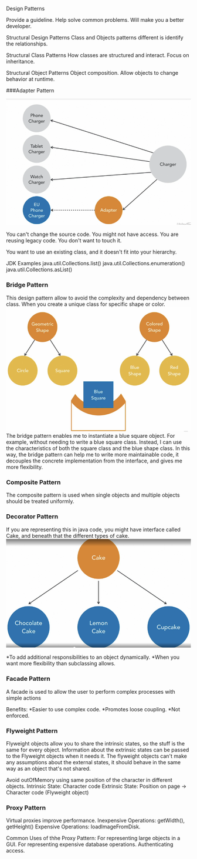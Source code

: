 Design Patterns

Provide a guideline.
Help solve common problems.
Will make  you a better developer.

Structural Design Patterns
Class and Objects patterns different is identify the relationships.

Structural Class Patterns
How classes are structured and interact.
Focus on inheritance.

Structural Object Patterns
Object composition.
Allow objects to change behavior at runtime.

###Adapter Pattern

![img_7.png](images/img_7.png)

You can't change the source code.
You might not have access.
You are reusing legacy code.
You don't want to touch it.

You want to use an existing class, and it doesn't fit into your hierarchy.

JDK Examples
java.util.Collections.list()
java.util.Collections.enumeration()
java.util.Collections.asList()

### Bridge Pattern
This design pattern allow to avoid the complexity and dependency between class.
When you create a unique class for specific shape or color.
![img_8.png](images/img_8.png)
The bridge pattern enables me to instantiate a blue square object.
For example, without needing to write a blue square class.
Instead, I can use the characteristics of both the square class and the blue shape class.
In this way, the bridge pattern can help me to write more maintainable code,
it decouples the concrete implementation from the interface, and gives me more flexibility.

### Composite Pattern
The composite pattern is used when single objects and multiple objects should be treated uniformly.


### Decorator Pattern
If you are representing this in java code, you might have interface called Cake,
and beneath that the different types of cake.
![img_9.png](images/img_9.png)

*To add additional responsibilities to an object dynamically.
*When you want more flexibility than subclassing allows.

### Facade Pattern
A facade is used to allow the user to perform complex processes with simple actions

Benefits:
*Easier to use complex code.
*Promotes loose coupling.
*Not enforced.

### Flyweight Pattern
Flyweight objects allow you to share the intrinsic states, so the stuff is
the same for every object. Information about the extrinsic states can be passed to the Flyweight objects
when it needs it. The flyweight objects can't make any assumptions about the external states,
it should behave in the same way as an object that's not shared. 

Avoid outOfMemory using same position of the character in different objects.
Intrinsic State: Character code
Extrinsic State: Position on page -> Character code (Flyweight object)

### Proxy Pattern
Virtual proxies improve performance.
Inexpensive Operations: getWidth(), getHeight()
Expensive Operations: loadImageFromDisk.

Common Uses of thhe Proxy Pattern:
For representing large objects in a GUI.
For representing expensive database operations.
Authenticating access.